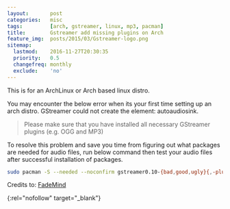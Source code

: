```yaml
---
layout:       post
categories:   misc
tags:         [arch, gstreamer, linux, mp3, pacman]
title:        Gstreamer add missing plugins on Arch
feature_img:  posts/2015/03/Gstreamer-logo.png
sitemap:
  lastmod:    2016-11-27T20:30:35
  priority:   0.5
  changefreq: monthly
  exclude:    'no'
---
```


This is for an ArchLinux or Arch based linux distro.

You may encounter the below error when its your first time setting up an arch distro.
GStreamer could not create the element: autoaudiosink.

> Please make sure that you have installed all necessary GStreamer plugins (e.g. OGG and MP3)

To resolve this problem and save you time from figuring out what packages are needed for audio files, run below command then test your audio files after successful installation of packages.

```sh
sudo pacman -S --needed --noconfirm gstreamer0.10-{bad,good,ugly}{,-plugins} gstreamer0.10-python gst-plugins-{base{,-libs},good,ugly} gst-libav gstreamer0.10-ffmpeg ffmpeg{,-compat} phonon-qt{4,5}-gstreamer
```

Credits to: [FadeMind][0]

[0]: https://forum.manjaro.org/index.php?PHPSESSID=shb4r7b4p8t6q2o1sc36acvie4&topic=7690.msg126515#msg126515
{:rel="nofollow" target="_blank"}
